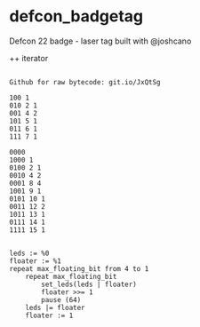 defcon_badgetag
===============

Defcon 22 badge - laser tag built with @joshcano



++ iterator

```

Github for raw bytecode: git.io/JxQtSg

100	1
010	2 1
001	4 2
101	5 1
011	6 1
111	7 1

0000
1000 1 
0100 2 1
0010 4 2
0001 8 4
1001 9 1
0101 10 1
0011 12 2
1011 13 1
0111 14 1
1111 15 1


leds := %0
floater := %1
repeat max_floating_bit from 4 to 1
	repeat max_floating_bit
		set_leds(leds | floater)
		floater >>= 1
		pause (64)
	leds |= floater
	floater := 1
```
